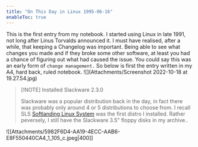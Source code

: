 ```yaml
---
title: "On This Day in Linux 1995-06-16"
enableToc: true
---
```

This is the first entry from my notebook. I started using Linux in late 1991, not long after Linus Torvalds announced it. I  must have realised, after a while, that keeping a Changelog was important. Being able to see what changes you made and if they broke  some other software, at least you had a chance of figuring out what had caused the issue. You could say this was an early form of `change management.`
So below is first the entry written in my A4, hard back, ruled notebook.
![](Attachments/Screenshot 2022-10-18 at 19.27.54.jpg)
> [!NOTE] Installed Slackware 2.3.0
> 
> Slackware was a popular distribution back in the day, in fact there was probably only around 4 or 5 distributions to choose from. I recall SLS [Softlanding Linux System](https://en.wikipedia.org/wiki/Softlanding_Linux_System) was the first distro I installed.  Rather peversely, I still have the Slackware 3.5" floppy disks in my archive..

![[Attachments/5982F6D4-AA19-4ECC-AAB6-E8F550440CA4_1_105_c.jpeg|400]]